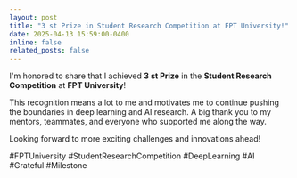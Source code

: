 ```yaml
---
layout: post
title: "3 st Prize in Student Research Competition at FPT University!"
date: 2025-04-13 15:59:00-0400
inline: false
related_posts: false
---
```


I'm honored to share that I achieved **3 st Prize** in the **Student Research Competition** at **FPT University**! 

This recognition means a lot to me and motivates me to continue pushing the boundaries in deep learning and AI research. A big thank you to my mentors, teammates, and everyone who supported me along the way.

Looking forward to more exciting challenges and innovations ahead!

#FPTUniversity #StudentResearchCompetition #DeepLearning #AI #Grateful #Milestone
